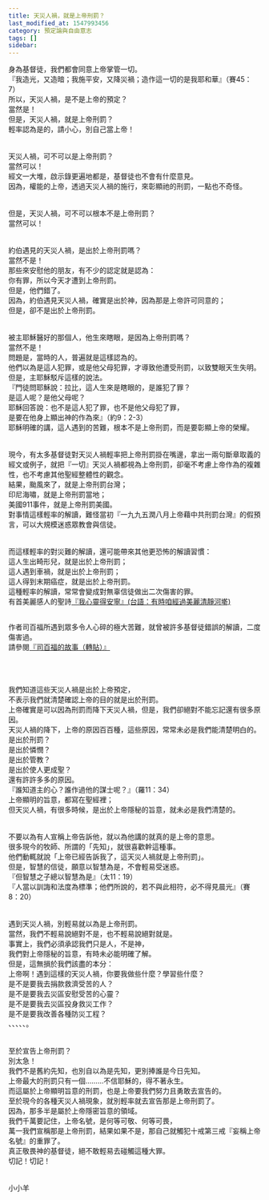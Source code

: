 ```yaml
---
title: 天災人禍，就是上帝刑罰？
last_modified_at: 1547993456
category: 預定論與自由意志
tags: []
sidebar: 
---
```


身為基督徒，我們都會同意上帝掌管一切。<br>『我造光，又造暗；我施平安，又降災禍；造作這一切的是我耶和華』（賽45：7）<br><!--more-->所以，天災人禍，是不是上帝的預定？<br>當然是！<br>但是，天災人禍，就是上帝刑罰？<br>輕率認為是的，請小心，別自己當上帝！<br><br><br>天災人禍，可不可以是上帝刑罰？<br>當然可以！<br>經文一大堆，啟示錄更遍地都是，基督徒也不會有什麼意見。<br>因為，權能的上帝，透過天災人禍的施行，來彰顯祂的刑罰，一點也不奇怪。<br><br><br>但是，天災人禍，可不可以根本不是上帝刑罰？<br>當然可以！<br><br><br>約伯遇見的天災人禍，是出於上帝刑罰嗎？<br>當然不是！<br>那些來安慰他的朋友，有不少的認定就是認為：<br>你有罪，所以今天才遭到上帝刑罰。<br>但是，他們錯了。<br>因為，約伯遇見天災人禍，確實是出於神，因為那是上帝許可同意的；<br>但是，卻不是出於上帝刑罰。<br><br><br>被主耶穌醫好的那個人，他生來瞎眼，是因為上帝刑罰嗎？<br>當然不是！<br>問題是，當時的人，普遍就是這樣認為的。<br>他們以為是這人犯罪，或是他父母犯罪，才導致他遭受刑罰，以致雙眼天生失明。<br>但是，主耶穌駁斥這樣的說法。<br>『門徒問耶穌說：拉比，這人生來是瞎眼的，是誰犯了罪？<br>是這人呢？是他父母呢？<br>耶穌回答說：也不是這人犯了罪，也不是他父母犯了罪，<br>是要在他身上顯出神的作為來』（約9：2-3）<br>耶穌明確的講，這人遇到的苦難，根本不是上帝刑罰，而是要彰顯上帝的榮耀。<br><br><br>現今，有太多基督徒對天災人禍輕率把上帝刑罰掛在嘴邊，拿出一兩句斷章取義的經文或例子，就把『一切』天災人禍都視為上帝刑罰，卻毫不考慮上帝作為的複雜性，也不考慮其他聖經整體性的觀念。<br>結果，颱風來了，就是上帝刑罰台灣；<br>印尼海嘯，就是上帝刑罰當地；<br>美國911事件，就是上帝刑罰美國。<br>對事情這樣輕率的解讀，難怪當初『一九九五潤八月上帝藉中共刑罰台灣』的假預言，可以大規模迷惑眾教會與信徒。<br><br><br>而這樣輕率的對災難的解讀，還可能帶來其他更恐怖的解讀習慣：<br>這人生出畸形兒，就是出於上帝刑罰；<br>這人遇到車禍，就是出於上帝刑罰；<br>這人得到末期癌症，就是出於上帝刑罰。<br>這種輕率的解讀，常常會變成對無辜信徒做出二次傷害的罪。<br>有首美麗感人的聖詩<a href="http://www.mbcsfv.org/chinese/library/hymncampanions/011.html" target="_blank">『我心靈得安寧』(台語：有時咱經過美麗清靜河墘)</a></p><br>作者司百福所遇到眾多令人心碎的極大苦難，就曾被許多基督徒錯誤的解讀，二度傷害過。<br>請參閱<a href="http://www.oursweb.net/conmunity/index_detail.asp?id=5356" target="_blank">『司百福的故事（轉貼）』</a></p><br><br><br>我們知道這些天災人禍是出於上帝預定，<br>不表示我們就清楚確認上帝的目的就是出於刑罰。<br>上帝確實是可以因為刑罰而降下天災人禍，但是，我們卻絕對不能忘記還有很多原因。<br>天災人禍的降下，上帝的原因百百種，這些原因，常常未必是我們能清楚明白的。<br>是出於刑罰？<br>是出於憐憫？<br>是出於管教？<br>是出於使人更成聖？<br>還有許許多多的原因。<br>『誰知道主的心？誰作過他的謀士呢？』（羅11：34）<br>上帝顯明的旨意，都寫在聖經裡；<br>但天災人禍，有很多時候，是出於上帝隱秘的旨意，就未必是我們清楚的。<br><br><br>不要以為有人宣稱上帝告訴他，就以為他講的就真的是上帝的意思。<br>很多現今的牧師、所謂的「先知」，就很喜歡幹這種事。<br>他們動輒就說「上帝已經告訴我了，這天災人禍就是上帝刑罰」。<br>但是，智慧的信徒，願意以智慧為是，不會輕易受迷惑。<br>『但智慧之子總以智慧為是』（太11：19）<br>『人當以訓誨和法度為標準；他們所說的，若不與此相符，必不得見晨光』（賽8：20）<br><br><br>遇到天災人禍，別輕易就以為是上帝刑罰。<br>當然，我們不輕易說絕對不是，也不輕易說絕對就是。<br>事實上，我們必須承認我們只是人，不是神，<br>我們對上帝隱秘的旨意，有時未必能明確了解。<br>但是，這無損於我們該盡的本分：<br>上帝啊！遇到這樣的天災人禍，你要我做些什麼？學習些什麼？<br>是不是要我去捐款救濟受苦的人？<br>是不是要我去災區安慰受苦的心靈？<br>是不是要我去災區投身救災工作？<br>是不是要我改善各種防災工程？<br>、、、、、。<br><br><br>至於宣告上帝刑罰？<br>別太急！<br>我們不是舊約先知，也別自以為是先知，更別捧誰是今日先知。<br>上帝最大的刑罰只有一個………不信耶穌的，得不著永生。<br>而這屬於上帝顯明旨意的刑罰，也是上帝要我們努力且勇敢去宣告的。<br>至於現今的各種天災人禍現象，就別輕率就去宣告那是上帝刑罰了。<br>因為，那多半是屬於上帝隱密旨意的領域。<br>我們千萬要記住，上帝名號，是何等可敬、何等可畏，<br>萬一我們宣稱那是上帝刑罰，結果如果不是，那自己就觸犯十戒第三戒『妄稱上帝名號』的重罪了。<br>真正敬畏神的基督徒，絕不敢輕易去碰觸這種大罪。<br>切記！切記！<br><br><br>小小羊<br><br><p>&nbsp;</p><br><br>